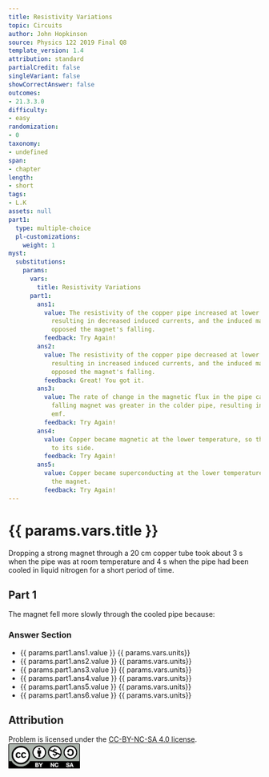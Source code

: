 ```yaml
---
title: Resistivity Variations
topic: Circuits
author: John Hopkinson
source: Physics 122 2019 Final Q8
template_version: 1.4
attribution: standard
partialCredit: false
singleVariant: false
showCorrectAnswer: false
outcomes:
- 21.3.3.0
difficulty:
- easy
randomization:
- 0
taxonomy:
- undefined
span:
- chapter
length:
- short
tags:
- L.K
assets: null
part1:
  type: multiple-choice
  pl-customizations:
    weight: 1
myst:
  substitutions:
    params:
      vars:
        title: Resistivity Variations
      part1:
        ans1:
          value: The resistivity of the copper pipe increased at lower temperatures,
            resulting in decreased induced currents, and the induced magnetic fields
            opposed the magnet's falling.
          feedback: Try Again!
        ans2:
          value: The resistivity of the copper pipe decreased at lower temperatures,
            resulting in increased induced currents, and the induced magnetic fields
            opposed the magnet's falling.
          feedback: Great! You got it.
        ans3:
          value: The rate of change in the magnetic flux in the pipe caused by the
            falling magnet was greater in the colder pipe, resulting in a larger induced
            emf.
          feedback: Try Again!
        ans4:
          value: Copper became magnetic at the lower temperature, so the magnet stuck
            to its side.
          feedback: Try Again!
        ans5:
          value: Copper became superconducting at the lower temperature so it expelled
            the magnet.
          feedback: Try Again!
---
```

# {{ params.vars.title }}
Dropping a strong magnet through a $20 \textrm{ cm}$ copper tube took about $3 \textrm{ s}$ when the pipe was at room temperature and $4 \textrm{ s}$ when the pipe had been cooled in liquid nitrogen for a short period of time.

## Part 1

The magnet fell more slowly through the cooled pipe because:

### Answer Section

- {{ params.part1.ans1.value }} {{ params.vars.units}}
- {{ params.part1.ans2.value }} {{ params.vars.units}}
- {{ params.part1.ans3.value }} {{ params.vars.units}}
- {{ params.part1.ans4.value }} {{ params.vars.units}}
- {{ params.part1.ans5.value }} {{ params.vars.units}}
- {{ params.part1.ans6.value }} {{ params.vars.units}}

## Attribution

Problem is licensed under the [CC-BY-NC-SA 4.0 license](https://creativecommons.org/licenses/by-nc-sa/4.0/).<br> ![The Creative Commons 4.0 license requiring attribution-BY, non-commercial-NC, and share-alike-SA license.](https://raw.githubusercontent.com/firasm/bits/master/by-nc-sa.png)